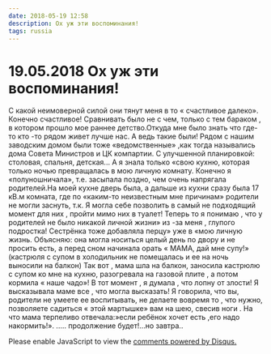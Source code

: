 ```yaml
---
date: 2018-05-19 12:58
description: Ох уж эти воспоминания!
tags: russia
---
```

# 19.05.2018 Ох уж эти воспоминания!

С какой неимоверной силой они тянут меня в то « счастливое далеко». Конечно счастливое! Сравнивать было не с чем, только с тем бараком , в котором прошло мое раннее детство.Откуда мне было знать что где-то кто -то рядом живет лучше нас. А ведь такие были! Рядом с нашим заводским домом были тоже «ведомственные» ,как тогда назывались дома Совета Министров и ЦК компартии. С улучшенной планировкой: столовая, спальня, детская... А я знала только «свою кухню, которая только ночью превращалась в мою личную комнату. Конечно я «полуношничала», т.е. засыпала поздно, чем очень напрягала родителей.На моей кухне дверь была, а дальше из кухни сразу была 17 кВ.м комната, где по «каким-то неизвестным мне причинам» родители не могли заснуть, т.к. Я могла себе позволить в самый не подходящий момент для них , пройти мимо них в туалет! Теперь то я понимаю , что у родителей не было никакой личной жизни» из -за меня , глупого подростка! Сестрёнка тоже добавляла перцу» уже в «мою личную жизнь. Объясняю: она могла носиться целый день по двору и не просить есть, а перед сном начинала орать « МАМА, дай мне супу!» (кастрюля с супом в холодильник не помещалась и ее на ночь выносили на балкон) Так вот , мама шла на балкон, заносила кастрюлю с супом ко мне на кухню, разогревала на газовой плите , а потом кормила « наше чадо»! В тот момент , я думала , что лопну от злости! Я высказывала маме все , что могла высказать! Я говорила, что вы, родители не умеете ее воспитывать, не делаете вовремя то , что нужно, позволяете садиться « этой мартышке» вам на шею, свесив ноги . На что мама терпеливо отвечала:»если ребёнок хочет есть ,его надо накормить!».                         ..... продолжение будет!...но завтра..

<div id="disqus_thread"></div>
<script>
    /**
    *  RECOMMENDED CONFIGURATION VARIABLES: EDIT AND UNCOMMENT THE SECTION BELOW TO INSERT DYNAMIC VALUES FROM YOUR PLATFORM OR CMS.
    *  LEARN WHY DEFINING THESE VARIABLES IS IMPORTANT: https://disqus.com/admin/universalcode/#configuration-variables    */
    /*
    var disqus_config = function () {
    this.page.url = PAGE_URL;  // Replace PAGE_URL with your page's canonical URL variable
    this.page.identifier = PAGE_IDENTIFIER; // Replace PAGE_IDENTIFIER with your page's unique identifier variable
    };
    */
    (function() { // DON'T EDIT BELOW THIS LINE
    var d = document, s = d.createElement('script');
    s.src = 'https://irina-blog-1.disqus.com/embed.js';
    s.setAttribute('data-timestamp', +new Date());
    (d.head || d.body).appendChild(s);
    })();
</script>
<noscript>Please enable JavaScript to view the <a href="https://disqus.com/?ref_noscript">comments powered by Disqus.</a></noscript>
